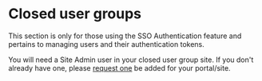 # Closed user groups

This section is only for those using the SSO Authentication feature and pertains to managing users and their authentication tokens.

You will need a Site Admin user in your closed user group site. If you don't already have one, please [request one](mailto:hello@quintrooms.com?Subject=Request%20for%20Site%20Admin%20User) be added for your portal/site.
